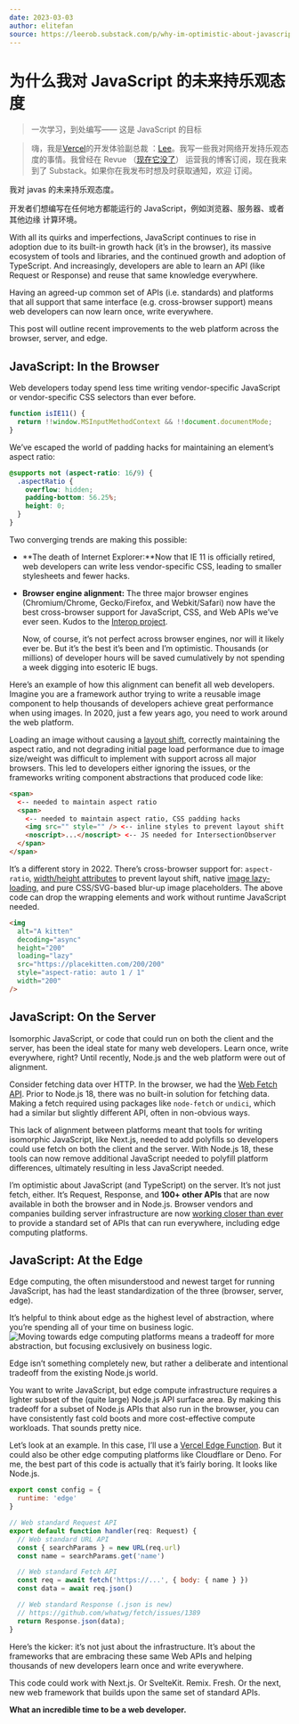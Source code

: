 ```yaml
---
date: 2023-03-03
author: elitefan
source: https://leerob.substack.com/p/why-im-optimistic-about-javascripts
---
```


# 为什么我对 JavaScript 的未来持乐观态度

> 一次学习，到处编写—— 这是 JavaScript 的目标

> 嗨，我是[Vercel](https://vercel.com/home)的开发体验副总裁
> ：[Lee](https://leerob.io/)。我写一些我对网络开发持乐观态度的事情。我曾经在
> Revue
> （[现在它没了](https://techcrunch.com/2022/12/14/twitter-shuts-down-revue-its-newsletter-platform/)）
> 运营我的博客订阅，现在我来到了 Substack。如果你在我发布时想及时获取通知，欢迎
> 订阅。

我对 javas 的未来持乐观态度。

开发者们想编写在任何地方都能运行的 JavaScript，例如浏览器、服务器、或者其他边缘
计算环境。

With all its quirks and imperfections, JavaScript continues to rise in adoption
due to its built-in growth hack (it’s in the browser), its massive ecosystem of
tools and libraries, and the continued growth and adoption of TypeScript. And
increasingly, developers are able to learn an API (like Request or Response) and
reuse that same knowledge everywhere.

Having an agreed-up common set of APIs (i.e. standards) and platforms that all
support that same interface (e.g. cross-browser support) means web developers
can now learn once, write everywhere.

This post will outline recent improvements to the web platform across the
browser, server, and edge.

## JavaScript: In the Browser

Web developers today spend less time writing vendor-specific JavaScript or
vendor-specific CSS selectors than ever before.

```javascript
function isIE11() {
  return !!window.MSInputMethodContext && !!document.documentMode;
}
```

We’ve escaped the world of padding hacks for maintaining an element’s aspect
ratio:

```css
@supports not (aspect-ratio: 16/9) {
  .aspectRatio {
    overflow: hidden;
    padding-bottom: 56.25%;
    height: 0;
  }
}
```

Two converging trends are making this possible:

- **The death of Internet Explorer:**Now that IE 11 is officially retired, web
  developers can write less vendor-specific CSS, leading to smaller stylesheets
  and fewer hacks.
- **Browser engine alignment:** The three major browser engines
  (Chromium/Chrome, Gecko/Firefox, and Webkit/Safari) now have the best
  cross-browser support for JavaScript, CSS, and Web APIs we’ve ever seen. Kudos
  to the [Interop project](https://web.dev/interop-2022/).

  Now, of course, it’s not perfect across browser engines, nor will it likely
  ever be. But it’s the best it’s been and I’m optimistic. Thousands (or
  millions) of developer hours will be saved cumulatively by not spending a week
  digging into esoteric IE bugs.

Here’s an example of how this alignment can benefit all web developers. Imagine
you are a framework author trying to write a reusable image component to help
thousands of developers achieve great performance when using images. In 2020,
just a few years ago, you need to work around the web platform.

Loading an image without causing a [layout shift](https://web.dev/cls/),
correctly maintaining the aspect ratio, and not degrading initial page load
performance due to image size/weight was difficult to implement with support
across all major browsers. This led to developers either ignoring the issues, or
the frameworks writing component abstractions that produced code like:

```html
<span>
  <-- needed to maintain aspect ratio
  <span>
    <-- needed to maintain aspect ratio, CSS padding hacks
    <img src="" style="" /> <-- inline styles to prevent layout shift
    <noscript>...</noscript> <-- JS needed for IntersectionObserver
  </span>
</span>
```

It’s a different story in 2022. There’s cross-browser support for:
`aspect-ratio`, [width/height attributes](https://web.dev/optimize-cls/) to
prevent layout shift, native
[image lazy-loading](https://developer.mozilla.org/en-US/docs/Web/Performance/Lazy_loading),
and pure CSS/SVG-based blur-up image placeholders. The above code can drop the
wrapping elements and work without runtime JavaScript needed.

```html
<img
  alt="A kitten"
  decoding="async"
  height="200"
  loading="lazy"
  src="https://placekitten.com/200/200"
  style="aspect-ratio: auto 1 / 1"
  width="200"
/>
```

## JavaScript: On the Server

Isomorphic JavaScript, or code that could run on both the client and the server,
has been the ideal state for many web developers. Learn once, write everywhere,
right? Until recently, Node.js and the web platform were out of alignment.

Consider fetching data over HTTP. In the browser, we had the
[Web Fetch API](https://developer.mozilla.org/en-US/docs/Web/API/Fetch_API).
Prior to Node.js 18, there was no built-in solution for fetching data. Making a
fetch required using packages like `node-fetch` or `undici`, which had a similar
but slightly different API, often in non-obvious ways.

This lack of alignment between platforms meant that tools for writing isomorphic
JavaScript, like Next.js, needed to add polyfills so developers could use fetch
on both the client and the server. With Node.js 18, these tools can now remove
additional JavaScript needed to polyfill platform differences, ultimately
resulting in less JavaScript needed.

I’m optimistic about JavaScript (and TypeScript) on the server. It’s not just
fetch, either. It’s Request, Response, and **100+ other APIs** that are now
available in both the browser and in Node.js. Browser vendors and companies
building server infrastructure are now
[working closer than ever](https://wintercg.org/) to provide a standard set of
APIs that can run everywhere, including edge computing platforms.

## JavaScript: At the Edge

Edge computing, the often misunderstood and newest target for running
JavaScript, has had the least standardization of the three (browser, server,
edge).

It’s helpful to think about edge as the highest level of abstraction, where
you’re spending all of your time on business logic.
![Moving towards edge computing platforms means a tradeoff for more abstraction, but focusing exclusively on business logic.](https://substackcdn.com/image/fetch/w_1456,c_limit,f_webp,q_auto:good,fl_progressive:steep/https%3A%2F%2Fbucketeer-e05bbc84-baa3-437e-9518-adb32be77984.s3.amazonaws.com%2Fpublic%2Fimages%2F5b450d64-66d2-4072-bdc0-4eb21d2cbdd5_3840x2160.png)

Edge isn’t something completely new, but rather a deliberate and intentional
tradeoff from the existing Node.js world.

You want to write JavaScript, but edge compute infrastructure requires a lighter
subset of the (quite large) Node.js API surface area. By making this tradeoff
for a subset of Node.js APIs that also run in the browser, you can have
consistently fast cold boots and more cost-effective compute workloads. That
sounds pretty nice.

Let’s look at an example. In this case, I’ll use a
[Vercel Edge Function](https://vercel.com/blog/edge-functions-generally-available).
But it could also be other edge computing platforms like Cloudflare or Deno. For
me, the best part of this code is actually that it’s fairly boring. It looks
like Node.js.

```javascript
export const config = {
  runtime: 'edge'
}

// Web standard Request API
export default function handler(req: Request) {
  // Web standard URL API
  const { searchParams } = new URL(req.url)
  const name = searchParams.get('name')

  // Web standard Fetch API
  const req = await fetch('https://...', { body: { name } })
  const data = await req.json()

  // Web standard Response (.json is new)
  // https://github.com/whatwg/fetch/issues/1389
  return Response.json(data);
}
```

Here’s the kicker: it’s not just about the infrastructure. It’s about the
frameworks that are embracing these same Web APIs and helping thousands of new
developers learn once and write everywhere.

This code could work with Next.js. Or SvelteKit. Remix. Fresh. Or the next, new
web framework that builds upon the same set of standard APIs.

**What an incredible time to be a web developer.**
